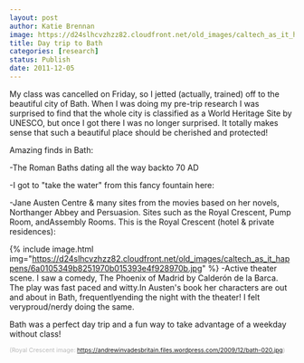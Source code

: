 ```yaml
---
layout: post
author: Katie Brennan
image: https://d24slhcvzhzz82.cloudfront.net/old_images/caltech_as_it_happens/6a0105349b8251970b0153939b03f5970b.jpg
title: Day trip to Bath 
categories: [research]
status: Publish
date: 2011-12-05
---
```



My class was cancelled on Friday, so I jetted (actually, trained) off to the beautiful city of Bath. When I was doing my pre-trip research I was surprised to find that the whole city is classified as a World Heritage Site by UNESCO, but once I got there I was no longer surprised. It totally makes sense that such a beautiful place should be cherished and protected!

Amazing finds in Bath:

-The Roman Baths dating all the way backto 70 AD

-I got to "take the water" from this fancy fountain here:

-Jane Austen Centre &amp; many sites from the movies based on her novels, Northanger Abbey and Persuasion. Sites such as the Royal Crescent, Pump Room, andAssembly Rooms. This is the Royal Crescent (hotel &amp; private residences):

{% include image.html img="https://d24slhcvzhzz82.cloudfront.net/old_images/caltech_as_it_happens/6a0105349b8251970b015393e4f928970b.jpg" %}
-Active theater scene. I saw a comedy, The Phoenix of Madrid by Calderón de la Barca. The play was fast paced and witty.In Austen's book her characters are out and about in Bath, frequentlyending the night with the theater! I felt veryproud/nerdy doing the same.

Bath was a perfect day trip and a fun way to take advantage of a weekday without class!

<span style="color: #b9b9b9; font-size: 8pt;">(Royal Crescent image: <a href="https://andrewinvadesbritain.files.wordpress.com/2009/12/bath-020.jpg">https://andrewinvadesbritain.files.wordpress.com/2009/12/bath-020.jpg</a>)

